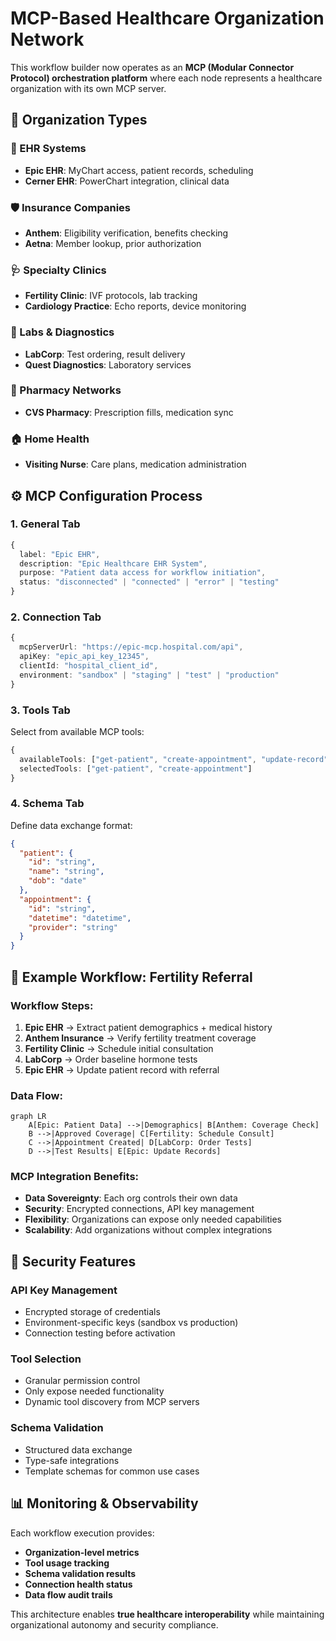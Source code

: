 # MCP-Based Healthcare Organization Network

This workflow builder now operates as an **MCP (Modular Connector Protocol) orchestration platform** where each node represents a healthcare organization with its own MCP server.

## 🏢 **Organization Types**

### **🏥 EHR Systems**
- **Epic EHR**: MyChart access, patient records, scheduling
- **Cerner EHR**: PowerChart integration, clinical data

### **🛡️ Insurance Companies**  
- **Anthem**: Eligibility verification, benefits checking
- **Aetna**: Member lookup, prior authorization

### **🩺 Specialty Clinics**
- **Fertility Clinic**: IVF protocols, lab tracking
- **Cardiology Practice**: Echo reports, device monitoring

### **🔬 Labs & Diagnostics**
- **LabCorp**: Test ordering, result delivery
- **Quest Diagnostics**: Laboratory services

### **💊 Pharmacy Networks**
- **CVS Pharmacy**: Prescription fills, medication sync

### **🏠 Home Health**
- **Visiting Nurse**: Care plans, medication administration

## ⚙️ **MCP Configuration Process**

### **1. General Tab**
```typescript
{
  label: "Epic EHR",
  description: "Epic Healthcare EHR System", 
  purpose: "Patient data access for workflow initiation",
  status: "disconnected" | "connected" | "error" | "testing"
}
```

### **2. Connection Tab** 
```typescript
{
  mcpServerUrl: "https://epic-mcp.hospital.com/api",
  apiKey: "epic_api_key_12345",
  clientId: "hospital_client_id", 
  environment: "sandbox" | "staging" | "test" | "production"
}
```

### **3. Tools Tab**
Select from available MCP tools:
```typescript
{
  availableTools: ["get-patient", "create-appointment", "update-record"],
  selectedTools: ["get-patient", "create-appointment"]
}
```

### **4. Schema Tab**
Define data exchange format:
```json
{
  "patient": {
    "id": "string",
    "name": "string", 
    "dob": "date"
  },
  "appointment": {
    "id": "string",
    "datetime": "datetime",
    "provider": "string"
  }
}
```

## 🔄 **Example Workflow: Fertility Referral**

### **Workflow Steps:**
1. **Epic EHR** → Extract patient demographics + medical history
2. **Anthem Insurance** → Verify fertility treatment coverage  
3. **Fertility Clinic** → Schedule initial consultation
4. **LabCorp** → Order baseline hormone tests
5. **Epic EHR** → Update patient record with referral

### **Data Flow:**
```mermaid
graph LR
    A[Epic: Patient Data] -->|Demographics| B[Anthem: Coverage Check]
    B -->|Approved Coverage| C[Fertility: Schedule Consult] 
    C -->|Appointment Created| D[LabCorp: Order Tests]
    D -->|Test Results| E[Epic: Update Records]
```

### **MCP Integration Benefits:**
- **Data Sovereignty**: Each org controls their own data
- **Security**: Encrypted connections, API key management
- **Flexibility**: Organizations can expose only needed capabilities
- **Scalability**: Add organizations without complex integrations

## 🔐 **Security Features**

### **API Key Management**
- Encrypted storage of credentials
- Environment-specific keys (sandbox vs production)
- Connection testing before activation

### **Tool Selection**
- Granular permission control 
- Only expose needed functionality
- Dynamic tool discovery from MCP servers

### **Schema Validation**
- Structured data exchange
- Type-safe integrations
- Template schemas for common use cases

## 📊 **Monitoring & Observability**

Each workflow execution provides:
- **Organization-level metrics** 
- **Tool usage tracking**
- **Schema validation results**
- **Connection health status**
- **Data flow audit trails**

This architecture enables **true healthcare interoperability** while maintaining organizational autonomy and security compliance.
